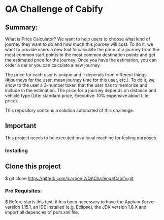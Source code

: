 # QA Challenge of Cabify

## Summary:

What is Price Calculator?
We want to help users to choose what kind of journey they want to do and how much this journey will cost. To do it, we want to provide users a new tool to calculate the price of a journey from the most common start points to the most common destination points and get the estimated price for the journey. Once you have the estimation, you can order a car or you can calculate a new journey.

The price for each user is unique and it depends from different things (#journeys for the user, mean journey time for this user, etc.). To do it, we show to the user a 3-number token that the user has to memorize and include in the estimation. The price for a journey depends on distance and vehicle type (Lite: standard price, Executive: 10% expensive about Lite price).

This repository contains a solution automated of this challenge.

## Important

This project needs to be executed on a local machine for testing purposes

### Installing

## Clone this project

$ git clone https://github.com/jcarboni2/QAChallengeCabify.git

### Pré Requisites:

$ Before starts this test, it has been necessary to have the Appium Server version 1.15.1, an IDE installed (e.g. Eclipse), the JDK version 1.8.X and import all depencies of pom.xml file.
